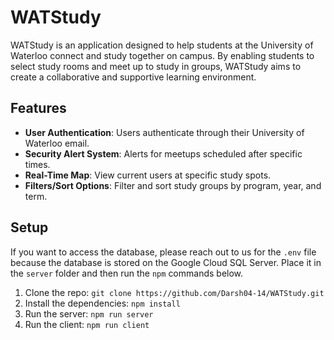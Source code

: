 # WATStudy

WATStudy is an application designed to help students at the University of Waterloo connect and study together on campus. By enabling students to select study rooms and meet up to study in groups, WATStudy aims to create a collaborative and supportive learning environment.

## Features

-   **User Authentication**: Users authenticate through their University of Waterloo email.
-   **Security Alert System**: Alerts for meetups scheduled after specific times.
-   **Real-Time Map**: View current users at specific study spots.
-   **Filters/Sort Options**: Filter and sort study groups by program, year, and term.

## Setup
If you want to access the database, please reach out to us for the `.env` file because the database is stored on the Google Cloud SQL Server. Place it in the `server` folder and then run the `npm` commands below.

1. Clone the repo:
   `git clone https://github.com/Darsh04-14/WATStudy.git`
2. Install the dependencies:
   `npm install`
3. Run the server:
   `npm run server`
4. Run the client:
   `npm run client`
